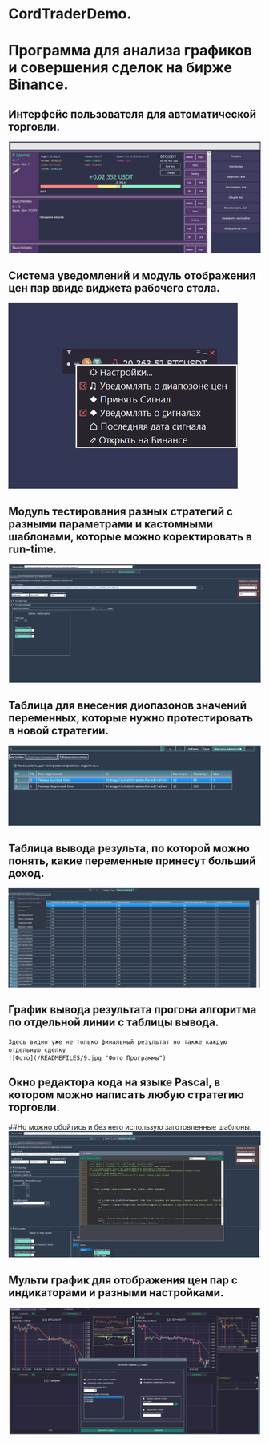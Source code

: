 # CordTraderDemo.

# Программа для анализа графиков и совершения сделок на бирже Binance.

## Интерфейс пользователя для автоматической торговли.
  ![Фото](/READMEFILES/1.jpg "Фото Программы")
  
## Система уведомлений и модуль отображения цен пар ввиде виджета рабочего стола.
  ![Фото](/READMEFILES/2.jpg "Фото Программы")
  
## Модуль тестирования разных стратегий с разными параметрами и кастомными шаблонами, которые можно коректировать в run-time.
  ![Фото](/READMEFILES/3.jpg "Фото Программы")
  
## Таблица для внесения диопазонов значений переменных, которые нужно протестировать в новой стратегии.
  ![Фото](/READMEFILES/4.jpg "Фото Программы")  
  
## Таблица вывода результа, по которой можно понять, какие переменные принесут больший доход.
  ![Фото](/READMEFILES/5.jpg "Фото Программы")

## График вывода результата прогона алгоритма по отдельной линии с таблицы вывода.
    Здесь видно уже не только финальный результат но также каждую отдельную сделку
    ![Фото](/READMEFILES/9.jpg "Фото Программы")   
  
## Окно редактора кода на языке Pascal, в котором можно написать любую стратегию торговли.
##Но можно обойтись и без него использую заготовленные шаблоны.
  ![Фото](/READMEFILES/6.jpg "Фото Программы")  
  
  
  
## Мульти график для отображения цен пар с индикаторами и разными настройками.
  ![Фото](/READMEFILES/7.jpg "Фото Программы")  
  
